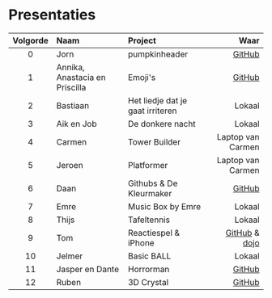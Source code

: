 # Presentaties

|Volgorde|Naam|Project|Waar|
|:---:|:---|:---|---:|
|0|Jorn|pumpkinheader|[GitHub]([GitHub](https://github.com/ruben-bouman/eindpresentatie-ana-annika-priscilla/blob/master/code%20eindpresentatie))|
|1|Annika, Anastacia en Priscilla|Emoji's|[GitHub](https://github.com/ruben-bouman/eindpresentatie-ana-annika-priscilla/blob/master/code%20eindpresentatie)|
|2|Bastiaan|Het liedje dat je gaat irriteren|Lokaal|
|3|Aik en Job|De donkere nacht|Lokaal|
|4|Carmen|Tower Builder|Laptop van Carmen|
|5|Jeroen|Platformer|Laptop van Carmen|
|6|Daan|Githubs & De Kleurmaker|[GitHub](https://github.com/daantje1?tab=repositories)|
|7|Emre|Music Box by Emre|Lokaal|
|8|Thijs|Tafeltennis|Lokaal|
|9|Tom|Reactiespel & iPhone|[GitHub](https://github.com/tomyboy112/reaction-game) & [dojo](https://github.com/richelbilderbeek/Dojo/blob/master/Leerlingen/Presentatie20161215/PresentatiesPerLeerling/Tom/iphone/iphone.pde)|
|10|Jelmer|Basic BALL|Lokaal|
|11|Jasper en Dante|Horrorman|[GitHub](https://github.com/DantVader2005/jaspers-en-dantes-horrorman/blob/master/de_horror_man.pde)|
|12|Ruben|3D Crystal|[GitHub](https://github.com/ruben-bouman/pwc-crystal/blob/master/crystal_pwc.pde)|
